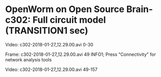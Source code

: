 # OpenWorm on Open Source Brain- c302: Full circuit model (TRANSITION1 sec)

Video:  c302-2018-01-27_12.29.00.avi 0-30

Frame: c302-2018-01-27_12.29.00.avi 49 INFO1; Press "Connectivity" for network analysis tools 

Video:  c302-2018-01-27_12.29.00.avi 49-157


